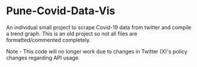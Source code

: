 # Pune-Covid-Data-Vis
An individual small project to scrape Covid-19 data from twitter and compile a trend graph.
This is an old project so not all files are formatted/commented completely.

Note - This code will no longer work due to changes in Twitter (X)'s policy changes regarding API usage.
